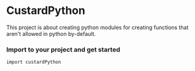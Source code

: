 # CustardPython
This project is about creating python modules for creating functions that aren't allowed in python by-default.
### Import to your project and get started
`import custardPython`
